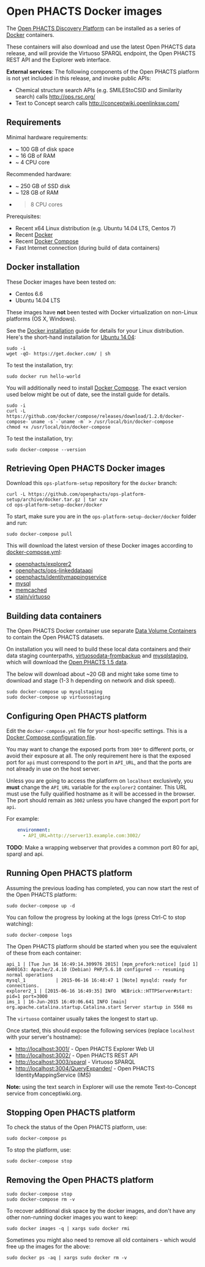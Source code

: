 # Open PHACTS Docker images

The [Open PHACTS Discovery Platform](http://www.openphacts.org/) can be
installed as a series of [Docker](http://docker.com/) containers.

These containers will also download and use
the latest Open PHACTS data release, and will provide the
Virtuoso SPARQL endpoint, the Open PHACTS REST API and the
Explorer web interface.

**External services**: The following components of the Open PHACTS platform
is not yet included in this release, and invoke public APIs:

- Chemical structure search APIs (e.g. SMILEStoCSID and Similarity search) calls http://ops.rsc.org/
- Text to Concept search calls http://conceptwiki.openlinksw.com/


## Requirements

Minimal hardware requirements:
  - ~ 100 GB of disk space
  - ~ 16 GB of RAM
  - ~ 4 CPU core

Recommended hardware:
  - ~ 250 GB of SSD disk
  - ~ 128 GB of RAM
  - > 8 CPU cores

Prerequisites:

  - Recent x64 Linux distribution (e.g. Ubuntu 14.04 LTS, Centos 7)
  - Recent [Docker](https://docs.docker.com/installation/#installation)
  - Recent [Docker Compose](http://docs.docker.com/compose/install/)
  - Fast Internet connection (during build of data containers)


## Docker installation

These Docker images have been tested on:
* Centos 6.6
* Ubuntu 14.04 LTS

These images have **not** been tested with
Docker virtualization on non-Linux platforms (OS X, Windows).

See the
[Docker installation](https://docs.docker.com/installation/#installation)
guide for details for your Linux distribution. Here's the short-hand
installation for [Ubuntu 14.04](https://docs.docker.com/installation/ubuntulinux/):

    sudo -i
    wget -qO- https://get.docker.com/ | sh

To test the installation, try:

    sudo docker run hello-world

You will additionally need to install
[Docker Compose](http://docs.docker.com/compose/install/). The exact version
used below might be out of date, see the install guide for details.

    sudo -i
    curl -L https://github.com/docker/compose/releases/download/1.2.0/docker-compose-`uname -s`-`uname -m` > /usr/local/bin/docker-compose
    chmod +x /usr/local/bin/docker-compose

To test the installation, try:

    sudo docker-compose --version


## Retrieving Open PHACTS Docker images

Download this `ops-platform-setup` repository for the `docker` branch:

    curl -L https://github.com/openphacts/ops-platform-setup/archive/docker.tar.gz | tar xzv
    cd ops-platform-setup-docker/docker

To start, make sure you are in the `ops-platform-setup-docker/docker`
folder and run:

    sudo docker-compose pull

This will download the latest version of these
Docker images according to [docker-compose.yml](docker-compose.yml):

  * [openphacts/explorer2](https://registry.hub.docker.com/u/openphacts/explorer2/)
  * [openphacts/ops-linkeddataapi](https://registry.hub.docker.com/u/openphacts/ops-linkeddataapi/)
  * [openphacts/identitymappingservice](https://registry.hub.docker.com/u/openphacts/identitymappingservice/)
  * [mysql](https://registry.hub.docker.com/_/mysql/)
  * [memcached](https://registry.hub.docker.com/_/memcached/)
  * [stain/virtuoso](https://registry.hub.docker.com/u/stain/virtuoso/)

## Building data containers

The Open PHACTS Docker container use separate
[Data Volume Containers](http://docs.docker.com/userguide/dockervolumes/#creating-and-mounting-a-data-volume-container)
to contain the Open PHACTS datasets.

On installation you will need to build these local
data containers and their data staging counterpaths,
[virtuosodata-frombackup](virtuosodata-frombackup) and
[mysqlstaging](mysqlstaging), which will download
the [Open PHACTS 1.5 data](http://data.openphacts.org/1.5/).

The below will download about ~20 GB and might take some
time to download and stage
(1-3 h depending on network and disk speed). 

    sudo docker-compose up mysqlstaging
    sudo docker-compose up virtuosostaging


## Configuring Open PHACTS platform

Edit the `docker-compose.yml` file for your host-specific settings.
This is a [Docker Compose configuration file](https://docs.docker.com/compose/yml/).

You may want to change the exposed ports from `300*` to different ports,
or avoid their exposure at all. The only requirement here is that the exposed
port for `api` must correspond to the port in `API_URL`, and that the ports
are not already in use on the host server.

Unless you are going to access the platform on `localhost` exclusively,
you **must**  change the `API_URL` variable for the
`explorer2` container. This URL must use the fully qualified hostname
as it will be accessed in the browser. The port should remain
as `3002` unless you have changed the export port for `api`.

For example:

```yaml
    environment:
      - API_URL=http://server13.example.com:3002/
```


**TODO**: Make a wrapping webserver that provides a common port 80 for api,
sparql and api.


## Running Open PHACTS platform

Assuming the previous loading has completed, you can now start
the rest of the Open PHACTS platform:

    sudo docker-compose up -d

You can follow the progress by looking at the logs (press Ctrl-C to stop watching):

    sudo docker-compose logs

The Open PHACTS platform should be started when you see the equivalent of these
from each container:

    api_1 | [Tue Jun 16 16:49:14.309976 2015] [mpm_prefork:notice] [pid 1] AH00163: Apache/2.4.10 (Debian) PHP/5.6.10 configured -- resuming normal operations
    mysql_1           | 2015-06-16 16:48:47 1 [Note] mysqld: ready for connections.
    explorer2_1 | [2015-06-16 16:49:35] INFO  WEBrick::HTTPServer#start: pid=1 port=3000
    ims_1 | 16-Jun-2015 16:49:06.641 INFO [main] org.apache.catalina.startup.Catalina.start Server startup in 5568 ms

The `virtuoso` container usually takes the longest to start up.

Once started, this should expose the following services (replace `localhost` with your
server's hostname):

  * [http://localhost:3001/](http://localhost:3001/) - Open PHACTS Explorer Web UI  
  * [http://localhost:3002/](http://localhost:3002/) - Open PHACTS REST API
  * [http://localhost:3003/sparql](http://localhost:3003/sparql) - Virtuoso SPARQL
  * [http://localhost:3004/QueryExpander/](http://localhost:3004/QueryExpander/) - Open PHACTS IdentityMappingService (IMS)

**Note:** using the text search in Explorer will use the
remote Text-to-Concept service from conceptiwki.org.


## Stopping Open PHACTS platform

To check the status of the Open PHACTS platform, use:

    sudo docker-compose ps

To stop the platform, use:

    sudo docker-compose stop

## Removing the Open PHACTS platform

    sudo docker-compose stop
    sudo docker-compose rm -v

To recover additional disk space by the docker images, and don't have any other non-running docker images you want to keep:

    sudo docker images -q | xargs sudo docker rmi

Sometimes you might also need to remove all old containers - which would free up the images for the above:

    sudo docker ps -aq | xargs sudo docker rm -v




